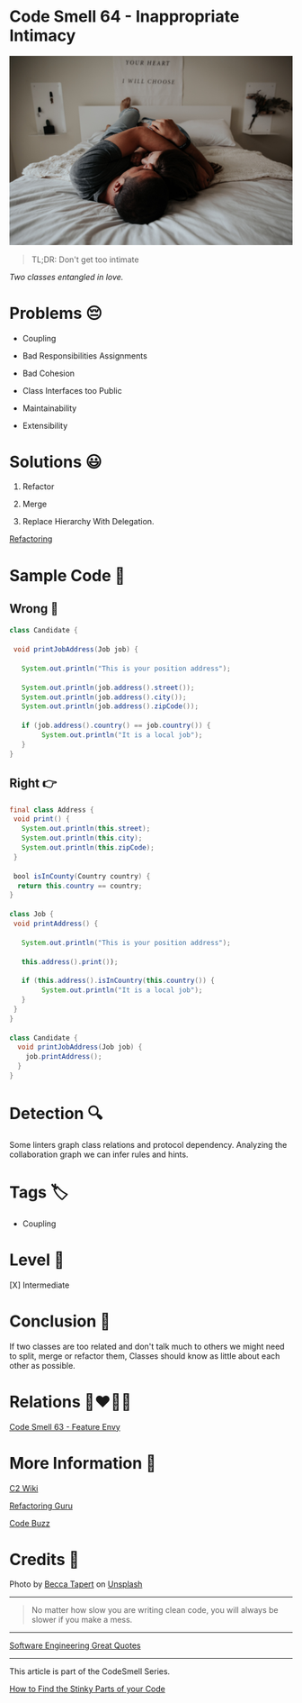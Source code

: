 # Code Smell 64 - Inappropriate Intimacy

![Code Smell 64 - Inappropriate Intimacy](Code%20Smell%2064%20-%20Inappropriate%20Intimacy.jpg)

> TL;DR: Don't get too intimate

*Two classes entangled in love.*

# Problems 😔 

- Coupling

- Bad Responsibilities Assignments
 
- Bad Cohesion

- Class Interfaces too Public

- Maintainability

- Extensibility

# Solutions 😃

1. Refactor

2. Merge

3. Replace Hierarchy With Delegation.

[Refactoring](https://refactoring.com/catalog/replaceSuperclassWithDelegate.html)

# Sample Code 📖

## Wrong 🚫

<!-- [Gist Url](https://gist.github.com/mcsee/5f9206a8a131b4dcaaa2fd64562c9eca) -->

```java
class Candidate {

 void printJobAddress(Job job) {

   System.out.println("This is your position address");

   System.out.println(job.address().street());
   System.out.println(job.address().city());
   System.out.println(job.address().zipCode());
   
   if (job.address().country() == job.country()) {
        System.out.println("It is a local job");
   } 
}
```

## Right 👉

<!-- [Gist Url](https://gist.github.com/mcsee/f94d51d327592ca511b625bac37cb441) -->

```java
final class Address {
 void print() {
   System.out.println(this.street);
   System.out.println(this.city);
   System.out.println(this.zipCode);   
 } 
 
 bool isInCounty(Country country) {
  return this.country == country;
}

class Job {
 void printAddress() {

   System.out.println("This is your position address");

   this.address().print());
   
   if (this.address().isInCountry(this.country()) {
        System.out.println("It is a local job");
   } 
 } 
}

class Candidate {
  void printJobAddress(Job job) {
    job.printAddress();
  }
}
```

# Detection 🔍

Some linters graph class relations and protocol dependency. Analyzing the collaboration graph we can infer rules and hints.

# Tags 🏷️

- Coupling

# Level 🔋

[X] Intermediate

# Conclusion 🏁

If two classes are too related and don't talk much to others we might need to split, merge or refactor them,
Classes should know as little about each other as possible. 

# Relations 👩‍❤️‍💋‍👨

[Code Smell 63 - Feature Envy](https://github.com/mcsee/Software-Design-Articles/tree/main/Articles/Code%20Smells/Code%20Smell%2063%20-%20Feature%20Envy/readme.md)

# More Information 📕

[C2 Wiki](https://wiki.c2.com/?InappropriateIntimacy)

[Refactoring Guru](https://refactoring.guru/es/smells/inappropriate-intimacy)

[Code Buzz](https://www.thecodebuzz.com/awesome-code-inappropriate-intimacy-code-smell-resolution/)
 
# Credits 🙏

Photo by [Becca Tapert](https://unsplash.com/@beccatapert) on [Unsplash](https://unsplash.com/s/photos/intimate)
  

* * *

> No matter how slow you are writing clean code, you will always be slower if you make a mess.
 
* * *
 
[Software Engineering Great Quotes](https://github.com/mcsee/Software-Design-Articles/tree/main/Articles/Quotes/Software%20Engineering%20Great%20Quotes/readme.md)

* * *

This article is part of the CodeSmell Series.

[How to Find the Stinky Parts of your Code](https://github.com/mcsee/Software-Design-Articles/tree/main/Articles/Code%20Smells/How%20to%20Find%20the%20Stinky%20parts%20of%20your%20Code/readme.md)